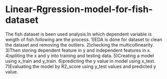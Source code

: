 # Linear-Rgression-model-for-fish-dataset
The fish dataset is been used analysis.In which dependent variable is weigth of fish.following are the process.
1)EDA is done for dataset to clean the dataset and removing the outliers.
2)checking the multicollinearity.
3)Then storing dependent feature in y and independent features in x.
4)spliting the x and y into training and testing data.
5)Creating a model using x_train and y_train.
6)predicting the y value in model using x_test.
7)Evaluating the model by R2_score using y_test values and predicted y value.
